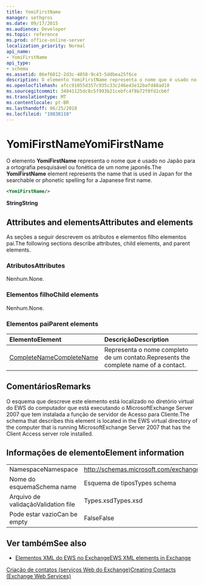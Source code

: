 ```yaml
---
title: YomiFirstName
manager: sethgros
ms.date: 09/17/2015
ms.audience: Developer
ms.topic: reference
ms.prod: office-online-server
localization_priority: Normal
api_name:
- YomiFirstName
api_type:
- schema
ms.assetid: 86ef6012-2d3c-4058-9c43-5ddbea25f6ce
description: O elemento YomiFirstName representa o nome que é usado no Japão para a ortografia pesquisável ou fonética de um nome japonês.
ms.openlocfilehash: afcc91055d357c935c33c246e43e12bafd48ad10
ms.sourcegitcommit: 34041125dc8c5f993b21cebfc4f8b72f0fd2cb6f
ms.translationtype: MT
ms.contentlocale: pt-BR
ms.lasthandoff: 06/25/2018
ms.locfileid: "19838110"
---
```

# <a name="yomifirstname"></a><span data-ttu-id="3e911-103">YomiFirstName</span><span class="sxs-lookup"><span data-stu-id="3e911-103">YomiFirstName</span></span>

<span data-ttu-id="3e911-104">O elemento **YomiFirstName** representa o nome que é usado no Japão para a ortografia pesquisável ou fonética de um nome japonês.</span><span class="sxs-lookup"><span data-stu-id="3e911-104">The **YomiFirstName** element represents the name that is used in Japan for the searchable or phonetic spelling for a Japanese first name.</span></span> 
  
```xml
<YomiFirstName/>
```

 <span data-ttu-id="3e911-105">**String**</span><span class="sxs-lookup"><span data-stu-id="3e911-105">**String**</span></span>
## <a name="attributes-and-elements"></a><span data-ttu-id="3e911-106">Attributes and elements</span><span class="sxs-lookup"><span data-stu-id="3e911-106">Attributes and elements</span></span>

<span data-ttu-id="3e911-107">As seções a seguir descrevem os atributos e elementos filho elementos pai.</span><span class="sxs-lookup"><span data-stu-id="3e911-107">The following sections describe attributes, child elements, and parent elements.</span></span>
  
### <a name="attributes"></a><span data-ttu-id="3e911-108">Atributos</span><span class="sxs-lookup"><span data-stu-id="3e911-108">Attributes</span></span>

<span data-ttu-id="3e911-109">Nenhum.</span><span class="sxs-lookup"><span data-stu-id="3e911-109">None.</span></span>
  
### <a name="child-elements"></a><span data-ttu-id="3e911-110">Elementos filho</span><span class="sxs-lookup"><span data-stu-id="3e911-110">Child elements</span></span>

<span data-ttu-id="3e911-111">Nenhum.</span><span class="sxs-lookup"><span data-stu-id="3e911-111">None.</span></span>
  
### <a name="parent-elements"></a><span data-ttu-id="3e911-112">Elementos pai</span><span class="sxs-lookup"><span data-stu-id="3e911-112">Parent elements</span></span>

|<span data-ttu-id="3e911-113">**Elemento**</span><span class="sxs-lookup"><span data-stu-id="3e911-113">**Element**</span></span>|<span data-ttu-id="3e911-114">**Descrição**</span><span class="sxs-lookup"><span data-stu-id="3e911-114">**Description**</span></span>|
|:-----|:-----|
|[<span data-ttu-id="3e911-115">CompleteName</span><span class="sxs-lookup"><span data-stu-id="3e911-115">CompleteName</span></span>](completename.md) <br/> |<span data-ttu-id="3e911-116">Representa o nome completo de um contato.</span><span class="sxs-lookup"><span data-stu-id="3e911-116">Represents the complete name of a contact.</span></span>  <br/> |
   
## <a name="remarks"></a><span data-ttu-id="3e911-117">Comentários</span><span class="sxs-lookup"><span data-stu-id="3e911-117">Remarks</span></span>

<span data-ttu-id="3e911-118">O esquema que descreve este elemento está localizado no diretório virtual do EWS do computador que está executando o MicrosoftExchange Server 2007 que tem instalada a função de servidor de Acesso para Cliente.</span><span class="sxs-lookup"><span data-stu-id="3e911-118">The schema that describes this element is located in the EWS virtual directory of the computer that is running MicrosoftExchange Server 2007 that has the Client Access server role installed.</span></span>
  
## <a name="element-information"></a><span data-ttu-id="3e911-119">Informações de elemento</span><span class="sxs-lookup"><span data-stu-id="3e911-119">Element information</span></span>

|||
|:-----|:-----|
|<span data-ttu-id="3e911-120">Namespace</span><span class="sxs-lookup"><span data-stu-id="3e911-120">Namespace</span></span>  <br/> |http://schemas.microsoft.com/exchange/services/2006/types  <br/> |
|<span data-ttu-id="3e911-121">Nome do esquema</span><span class="sxs-lookup"><span data-stu-id="3e911-121">Schema name</span></span>  <br/> |<span data-ttu-id="3e911-122">Esquema de tipos</span><span class="sxs-lookup"><span data-stu-id="3e911-122">Types schema</span></span>  <br/> |
|<span data-ttu-id="3e911-123">Arquivo de validação</span><span class="sxs-lookup"><span data-stu-id="3e911-123">Validation file</span></span>  <br/> |<span data-ttu-id="3e911-124">Types.xsd</span><span class="sxs-lookup"><span data-stu-id="3e911-124">Types.xsd</span></span>  <br/> |
|<span data-ttu-id="3e911-125">Pode estar vazio</span><span class="sxs-lookup"><span data-stu-id="3e911-125">Can be empty</span></span>  <br/> |<span data-ttu-id="3e911-126">False</span><span class="sxs-lookup"><span data-stu-id="3e911-126">False</span></span>  <br/> |
   
## <a name="see-also"></a><span data-ttu-id="3e911-127">Ver também</span><span class="sxs-lookup"><span data-stu-id="3e911-127">See also</span></span>



- [<span data-ttu-id="3e911-128">Elementos XML do EWS no Exchange</span><span class="sxs-lookup"><span data-stu-id="3e911-128">EWS XML elements in Exchange</span></span>](ews-xml-elements-in-exchange.md)


[<span data-ttu-id="3e911-129">Criação de contatos (serviços Web do Exchange)</span><span class="sxs-lookup"><span data-stu-id="3e911-129">Creating Contacts (Exchange Web Services)</span></span>](http://msdn.microsoft.com/library/4845917e-70d1-481c-bbd7-011ec6571789%28Office.15%29.aspx)

